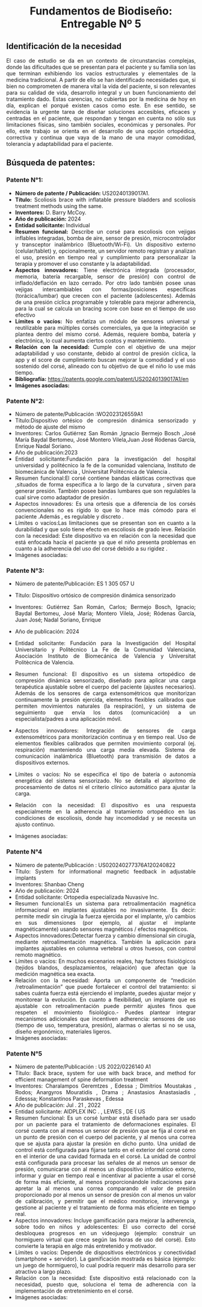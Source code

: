 <div align="center">

# Fundamentos de Biodiseño: Entregable Nº 5

</div>

<div align="justify">

## Identificación de la necesidad
El caso de estudio se da en un contexto de circunstancias complejas, donde las dificultades que se presentan para el paciente y su familia son las que terminan exhibiendo los vacíos estructurales y elementales de la medicina tradicional. A partir de ello se han identificado necesidades que, si bien no comprometen de manera vital la vida del paciente, si son relevantes para su calidad de vida, desarrollo integral y un buen funcionamiento del tratamiento dado. Estas carencias, no cubiertas por la medicina de hoy en día, explican el porqué existen casos como este. En ese sentido, se evidencia la urgente tarea de  diseñar soluciones accesibles, eficaces y centradas en el paciente, que respondan y tengan en cuenta no sólo sus limitaciones físicas, sino también sociales, económicas y personales. Por ello, este trabajo se orienta en el desarrollo de una opción ortopédica, correctiva y continua que vaya de la mano de una mayor comodidad, tolerancia y adaptabilidad para el paciente.

## Búsqueda de patentes:
### Patente N°1:
- **Número de patente / Publicación:** US20240139017A1.
- **Título:** Scoliosis brace with inflatable pressure bladders and scoliosis treatment methods using the same. 
- **Inventores:** D. Barry McCoy.
- **Año de publicación:** 2024
- **Entidad solicitante:** Individual
- **Resumen funcional:** Describe un corsé para escoliosis con vejigas inflables integradas, bomba de aire, sensor de presión, microcontrolador y transceptor inalámbrico (Bluetooth/Wi-Fi). Un dispositivo externo (celular/tablet) y, opcionalmente, un servidor remoto registran y analizan el uso, presión en tiempo real y cumplimiento para personalizar la terapia y promover el uso constante y la adaptabilidad.
- **Aspectos innovadores:** Tiene electrónica integrada (procesador, memoria, batería recargable, sensor de presión) con control de inflado/deflación en lazo cerrado. Por otro lado también posee unas vejigas intercambiables con formas/posiciones específicas (torácica/lumbar) que crecen con el paciente (adolescentes). Además de una presión cíclica programable y tolerable para mejorar adherencia, para la cual se calcula un bracing score con base en el tiempo de uso efectivo
- **Límites o vacíos:** No enfatiza un módulo de sensores universal y reutilizable para múltiples corsés comerciales, ya que la integración se plantea dentro del mismo corsé. Además, requiere bomba, batería y electrónica, lo cual aumenta ciertos costos y mantenimiento.
- **Relación con la necesidad:** Cumple con el objetivo de una mejor adaptabilidad y uso constante, debido al control de presión cíclica, la app y el score de cumplimiento buscan mejorar la comodidad y el uso sostenido del corsé, alineado con tu objetivo de que el niño lo use más tiempo.
- **Bibliografía:** https://patents.google.com/patent/US20240139017A1/en
- **Imágenes asociadas:**



### Patente N°2:
- Número de patente/Publicación :WO2023126559A1
- Título:Dispositivo ortésico de compresión dinámica sensorizado y método de ajuste del mismo
- Inventores: Carlos Gutiérrez San Román ,Ignacio Bermejo Bosch ,José María Baydal Bertomeu, José Montero Vilela,Juan José Ródenas García, Enrique Nadal Soriano.
- Año de publicación:2023
- Entidad solicitante:Fundación para la investigación del hospital universidad y politécnico la fe de la comunidad valenciana, Instituto de biomecánica de Valencia , Universitat Politécnica de Valencia .
- Resumen funcional:El corsé contiene bandas elásticas correctivas que ,situados de forma específica a lo largo de la curvatura  , sirven para generar presión. También posee bandas lumbares que son regulables la cual sirve como adaptador de presión .
- Aspectos innovadores: Es una ortesis que a diferencia de los corsés convencionales no es rígido lo que lo hace más cómodo para el paciente .Además , es regulable y discreto .
- Límites o vacíos:Las limitaciones que se presentan son en cuanto a la durabilidad y que solo tiene efecto en escoliosis de grado leve.
Relación con la necesidad: Este  dispositivo va en relación con la necesidad que está enfocada hacía el paciente ya que el niño presenta problemas en cuanto a la adherencia del uso del corsé debido a su rigidez .
- Imágenes asociadas:


### Patente N°3:
- Número de patente/Publicación: ES 1 305 057 U
- Título: Dispositivo ortósico de compresión dinámica sensorizado
- Inventores: Gutiérrez San Román, Carlos; Bermejo Bosch, Ignacio; Baydal Bertomeu, José María; Montero Vilela, José; Ródenas García, Juan José; Nadal Soriano, Enrique
- Año de publicación: 2024
- Entidad solicitante: Fundación para la Investigación del Hospital Universitario y Politécnico La Fe de la Comunidad Valenciana, Asociación Instituto de Biomecánica de Valencia y Universitat Politècnica de Valencia.
- Resumen funcional: El dispositivo es un sistema ortopédico de compresión dinámica sensorizado, diseñado para aplicar una carga terapéutica ajustable sobre el cuerpo del paciente (ajustes necesarios). Además de los sensores de carga extensométricos que monitorizan continuamente la presión ejercida, elementos flexibles calibrados que permiten movimientos naturales (la respiración), y un sistema de seguimiento que envía los datos (comunicación) a un especialista/padres  a una aplicación móvil. 
- Aspectos innovadores:
Integración de sensores de carga extensométricos para monitorización continua y en tiempo real.
Uso de elementos flexibles calibrados que permiten movimiento corporal (ej. respiración) manteniendo una carga media elevada.
Sistema de comunicación inalámbrica (Bluetooth) para transmisión de datos a dispositivos externos.

- Límites o vacíos:
No se especifica el tipo de batería o autonomía energética del sistema sensorizado.
No se detalla el algoritmo de procesamiento de datos ni el criterio clínico automático para ajustar la carga.
- Relación con la necesidad:
El dispositivo es una respuesta especialmente en la adherencia al tratamiento ortopédico en las condiciones de escoliosis, donde hay incomodidad y se necesita un ajusto continuo.
- Imágenes asociadas:

### Patente N°4
- Número de patente/Publicación : US020240277376A120240822
- Título: System for informational magnetic feedback in adjustable implants
- Inventores: Shanbao Cheng
- Año de publicación: 2024
- Entidad solicitante: Ortopedia especializada Nuvasive Inc.
- Resumen funcional:Es un sistema para retroalimentación magnética informacional en implantes ajustables no invasivamente. Es decir: permite medir sin cirugía la fuerza ejercida por el implante, y/o cambios en sus dimensiones (por ejemplo, al ajustar el implante magnéticamente) usando sensores magnéticos / efectos magnéticos.
- Aspectos innovadores:Detectar fuerza y cambio dimensional sin cirugía, mediante retroalimentación magnética. También la aplicación para implantes ajustables en columna vertebral u otros huesos, con control remoto magnético.
- Límites o vacíos: En muchos escenarios reales, hay factores fisiológicos (tejidos blandos, desplazamientos, relajación) que afectan que la medición magnética sea exacta.
- Relación con la necesidad: Aporta un componente de “medición /retroalimentación” que puede fortalecer el control del tratamiento: si sabes cuánta fuerza está ejerciendo el implante, puedes ajustar mejor y monitorear la evolución. En cuanto a flexibilidad, un implante que es ajustable con retroalimentación puede permitir ajustes finos que respeten el movimiento fisiológico.- Puedes plantear integrar mecanismos adicionales que incentiven adherencia: sensores de uso (tiempo de uso, temperatura, presión), alarmas o alertas si no se usa, diseño ergonómico, materiales ligeros.
- Imágenes asociadas:

### Patente N°5
- Número de patente/Publicación : US 2022/0226140 A1
- Título: Back brace, system for use with back brace, and method for efficient management of spine deformation treatment
- Inventores: Charalampos Geremtzes , Edessa ; Dimitrios Moustakas , Rodos; Anargyros Mouratidis , Drama ; Anastasios Anastasiadis , Edesssa; Konstantinos Paraskevas , Edessa
- Año de publicación: Jul . 21 , 2022
- Entidad solicitante: AIDPLEX INC . , LEWES , DE ( US 
- Resumen funcional: Es un corsé lumbar está diseñado para ser usado por un paciente para el tratamiento de deformaciones espinales. El corsé cuenta con al menos un sensor de presión que se fija al corsé en un punto de presión con el cuerpo del paciente, y al menos una correa que se ajusta para ajustar la presión en dicho punto. Una unidad de control está configurada para fijarse tanto en el exterior del corsé como en el interior de una cavidad formada en el corsé. La unidad de control está configurada para procesar las señales de al menos un sensor de presión, comunicarse con al menos un dispositivo informático externo, informar y guiar en tiempo real e incentivar al paciente a usar el corsé de forma más eficiente, al menos proporcionándole indicaciones para apretar la al menos una correa comparando el valor de presión proporcionado por al menos un sensor de presión con al menos un valor de calibración, y permitir que el médico monitorice, intervenga y gestione al paciente y el tratamiento de forma más eficiente en tiempo real.
- Aspectos innovadores: Incluye gamificación para mejorar la adherencia, sobre todo en niños y adolescentes:
El uso correcto del corsé desbloquea progresos en un videojuego (ejemplo: construir un hormiguero virtual que crece según las horas de uso del corsé).
Esto convierte la terapia en algo más entretenido y motivador.
- Límites o vacíos:
 Depende de dispositivos electrónicos y conectividad (smartphone + servidor).
La gamificación mostrada es básica (ejemplo: un juego de hormiguero), lo cual podría requerir más desarrollo para ser atractivo a largo plazo.
- Relación con la necesidad: Este dispositivo está relacionado con la necesidad, puesto que, soluciona el tema de adherencia con la implementación de entretenimiento en el corsé.
- Imágenes asociadas:
